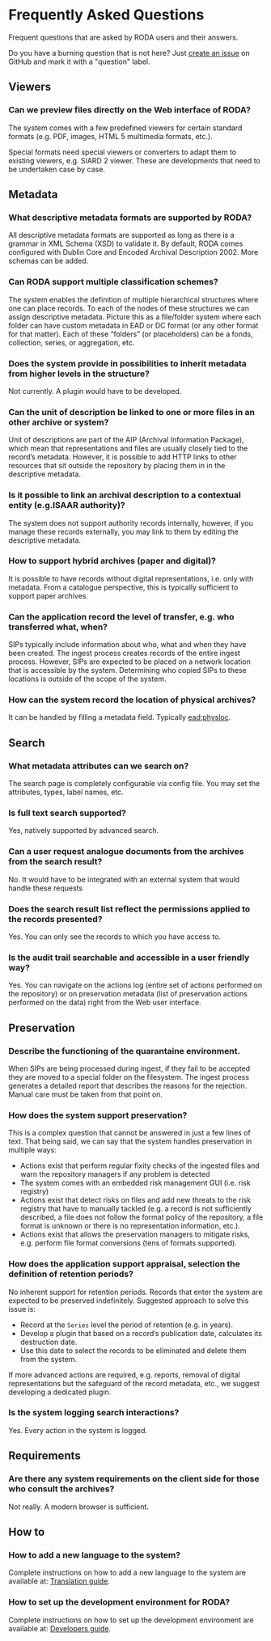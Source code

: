 # Frequently Asked Questions

Frequent questions that are asked by RODA users and their answers.

Do you have a burning question that is not here? Just [create an issue](https://github.com/keeps/roda/issues/new) on GitHub and mark it with a "question" label.

## Viewers

### Can we preview files directly on the Web interface of RODA?

The system comes with a few predefined viewers for certain standard formats (e.g. PDF, images, HTML 5 multimedia formats, etc.).

Special formats need special viewers or converters to adapt them to existing viewers, e.g. SIARD 2 viewer. These are developments that need to be undertaken case by case.

## Metadata

### What descriptive metadata formats are supported by RODA?

All descriptive metadata formats are supported as long as there is a grammar in XML Schema (XSD) to validate it. By default, RODA comes configured with Dublin Core and Encoded Archival Description 2002. More schemas can be added.

### Can RODA support multiple classification schemes?

The system enables the definition of multiple hierarchical structures where one can place records. To each of the nodes of these structures we can assign descriptive metadata. Picture this as a file/folder system where each folder can have custom metadata in EAD or DC format (or any other format for that matter). Each of these “folders” (or placeholders) can be a fonds, collection, series, or aggregation, etc.

### Does the system provide in possibilities to inherit metadata from higher levels in the structure?

Not currently. A plugin would have to be developed.

### Can the unit of description be linked to one or more files in an other archive or system?

Unit of descriptions are part of the AIP (Archival Information Package), which mean that representations and files are usually closely tied to the record’s metadata. However, it is possible to add HTTP links to other resources that sit outside the repository by placing them in in the descriptive metadata.

### Is it possible to link an archival description to a contextual entity (e.g.ISAAR authority)? 

The system does not support authority records internally, however, if you manage these records externally, you may link to them by editing the descriptive metadata. 

### How to support hybrid archives (paper and digital)?

It is possible to have records without digital representations, i.e. only with metadata. From a catalogue perspective, this is typically sufficient to support paper archives.

### Can the application record the level of transfer, e.g. who transferred what, when?

SIPs typically include information about who, what and when they have been created. The ingest process creates records of the entire ingest process. However, SIPs are expected to be placed on a network location that is accessible by the system. Determining who copied SIPs to these locations is outside of the scope of the system. 

### How can the system record the location of physical archives? 

It can be handled by filling a metadata field. Typically <ead:physloc>.

## Search

### What metadata attributes can we search on? 

The search page is completely configurable via config file. You may set the attributes, types, label names, etc.

### Is full text search supported?

Yes, natively supported by advanced search.

### Can a user request analogue documents from the archives from the search result?

No. It would have to be integrated with an external system that would handle these requests

### Does the search result list reflect the permissions applied to the records presented?

Yes. You can only see the records to which you have access to.

### Is the audit trail searchable and accessible in a user friendly way?

Yes. You can navigate on the actions log (entire set of actions performed on the repository) or on preservation metadata (list of preservation actions performed on the data) right from the Web user interface.

## Preservation

### Describe the functioning of the quarantaine environment.

When SIPs are being processed during ingest, if they fail to be accepted they are moved to a special folder on the filesystem. The ingest process generates a detailed report that describes the reasons for the rejection. Manual care must be taken from that point on.

### How does the system support preservation? 

This is a complex question that cannot be answered in just a few lines of text. That being said, we can say that the system handles preservation in multiple ways:

- Actions exist that perform regular fixity checks of the ingested files and warn the repository managers if any problem is detected
- The system comes with an embedded risk management GUI (i.e. risk registry)
- Actions exist that detect risks on files and add new threats to the risk registry that have to manually tackled (e.g. a record is not sufficiently described, a file does not follow the format policy of the repository, a file format is unknown or there is no representation information, etc.).
- Actions exist that allows the preservation managers to mitigate risks, e.g. perform file format conversions (tens of formats supported).

### How does the application support appraisal, selection the definition of retention periods?

No inherent support for retention periods. Records that enter the system are expected to be preserved indefinitely. Suggested approach to solve this issue is: 

- Record at the `Series` level the period of retention (e.g. in years). 
- Develop a plugin that based on a record’s publication date, calculates its destruction date. 
- Use this date to select the records to be eliminated and delete them from the system.

If more advanced actions are required, e.g. reports, removal of digital representations but the safeguard of the record metadata, etc., we suggest developing a dedicated plugin.

### Is the system logging search interactions?

Yes. Every action in the system is logged.

## Requirements

### Are there any system requirements on the client side for those who consult the archives?

Not really. A modern browser is sufficient.

## How to

### How to add a new language to the system?

Complete instructions on how to add a new language to the system are available at: [Translation guide](Translation_Guide.md).

### How to set up the development environment for RODA?

Complete instructions on how to set up the development environment are available at: [Developers guide](Developers_Guide.md).
